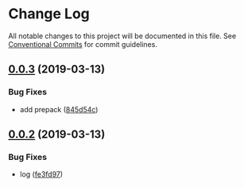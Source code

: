 # Change Log

All notable changes to this project will be documented in this file.
See [Conventional Commits](https://conventionalcommits.org) for commit guidelines.

## [0.0.3](https://github.com/pie-framework/pie-dev-test/compare/v0.0.2...v0.0.3) (2019-03-13)


### Bug Fixes

* add prepack ([845d54c](https://github.com/pie-framework/pie-dev-test/commit/845d54c))





## [0.0.2](https://github.com/pie-framework/pie-dev-test/compare/v0.0.1...v0.0.2) (2019-03-13)


### Bug Fixes

* log ([fe3fd97](https://github.com/pie-framework/pie-dev-test/commit/fe3fd97))
